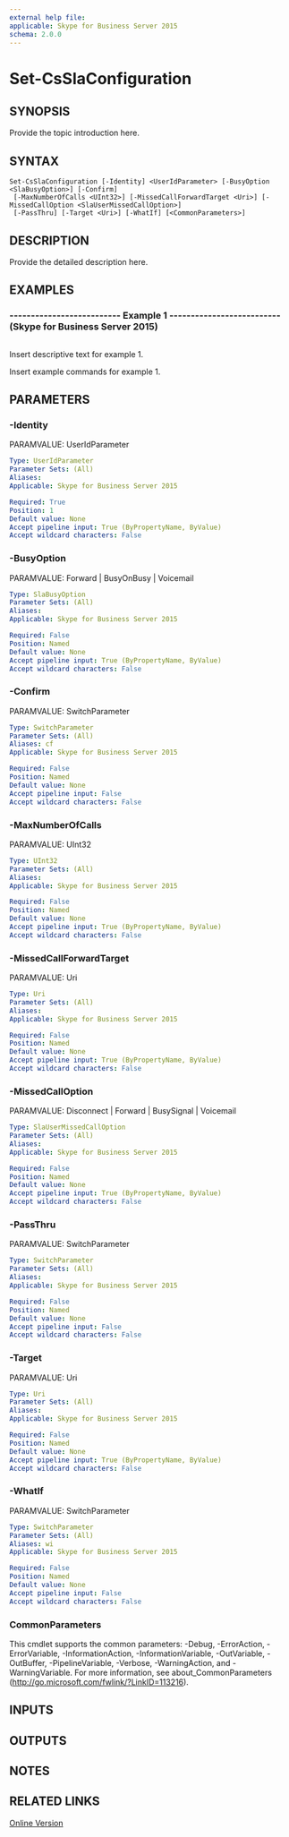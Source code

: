 ```yaml
---
external help file: 
applicable: Skype for Business Server 2015
schema: 2.0.0
---
```


# Set-CsSlaConfiguration

## SYNOPSIS
Provide the topic introduction here.

## SYNTAX

```
Set-CsSlaConfiguration [-Identity] <UserIdParameter> [-BusyOption <SlaBusyOption>] [-Confirm]
 [-MaxNumberOfCalls <UInt32>] [-MissedCallForwardTarget <Uri>] [-MissedCallOption <SlaUserMissedCallOption>]
 [-PassThru] [-Target <Uri>] [-WhatIf] [<CommonParameters>]
```

## DESCRIPTION
Provide the detailed description here.

## EXAMPLES

### -------------------------- Example 1 -------------------------- (Skype for Business Server 2015)
```

```

Insert descriptive text for example 1.

Insert example commands for example 1.

## PARAMETERS

### -Identity
PARAMVALUE: UserIdParameter

```yaml
Type: UserIdParameter
Parameter Sets: (All)
Aliases: 
Applicable: Skype for Business Server 2015

Required: True
Position: 1
Default value: None
Accept pipeline input: True (ByPropertyName, ByValue)
Accept wildcard characters: False
```

### -BusyOption
PARAMVALUE: Forward | BusyOnBusy | Voicemail

```yaml
Type: SlaBusyOption
Parameter Sets: (All)
Aliases: 
Applicable: Skype for Business Server 2015

Required: False
Position: Named
Default value: None
Accept pipeline input: True (ByPropertyName, ByValue)
Accept wildcard characters: False
```

### -Confirm
PARAMVALUE: SwitchParameter

```yaml
Type: SwitchParameter
Parameter Sets: (All)
Aliases: cf
Applicable: Skype for Business Server 2015

Required: False
Position: Named
Default value: None
Accept pipeline input: False
Accept wildcard characters: False
```

### -MaxNumberOfCalls
PARAMVALUE: UInt32

```yaml
Type: UInt32
Parameter Sets: (All)
Aliases: 
Applicable: Skype for Business Server 2015

Required: False
Position: Named
Default value: None
Accept pipeline input: True (ByPropertyName, ByValue)
Accept wildcard characters: False
```

### -MissedCallForwardTarget
PARAMVALUE: Uri

```yaml
Type: Uri
Parameter Sets: (All)
Aliases: 
Applicable: Skype for Business Server 2015

Required: False
Position: Named
Default value: None
Accept pipeline input: True (ByPropertyName, ByValue)
Accept wildcard characters: False
```

### -MissedCallOption
PARAMVALUE: Disconnect | Forward | BusySignal | Voicemail

```yaml
Type: SlaUserMissedCallOption
Parameter Sets: (All)
Aliases: 
Applicable: Skype for Business Server 2015

Required: False
Position: Named
Default value: None
Accept pipeline input: True (ByPropertyName, ByValue)
Accept wildcard characters: False
```

### -PassThru
PARAMVALUE: SwitchParameter

```yaml
Type: SwitchParameter
Parameter Sets: (All)
Aliases: 
Applicable: Skype for Business Server 2015

Required: False
Position: Named
Default value: None
Accept pipeline input: False
Accept wildcard characters: False
```

### -Target
PARAMVALUE: Uri

```yaml
Type: Uri
Parameter Sets: (All)
Aliases: 
Applicable: Skype for Business Server 2015

Required: False
Position: Named
Default value: None
Accept pipeline input: True (ByPropertyName, ByValue)
Accept wildcard characters: False
```

### -WhatIf
PARAMVALUE: SwitchParameter

```yaml
Type: SwitchParameter
Parameter Sets: (All)
Aliases: wi
Applicable: Skype for Business Server 2015

Required: False
Position: Named
Default value: None
Accept pipeline input: False
Accept wildcard characters: False
```

### CommonParameters
This cmdlet supports the common parameters: -Debug, -ErrorAction, -ErrorVariable, -InformationAction, -InformationVariable, -OutVariable, -OutBuffer, -PipelineVariable, -Verbose, -WarningAction, and -WarningVariable. For more information, see about_CommonParameters (http://go.microsoft.com/fwlink/?LinkID=113216).

## INPUTS

## OUTPUTS

## NOTES

## RELATED LINKS

[Online Version](http://technet.microsoft.com/EN-US/library/6c01a43b-230c-4cfb-a1e7-5f975cab15ed(OCS.16).aspx)

